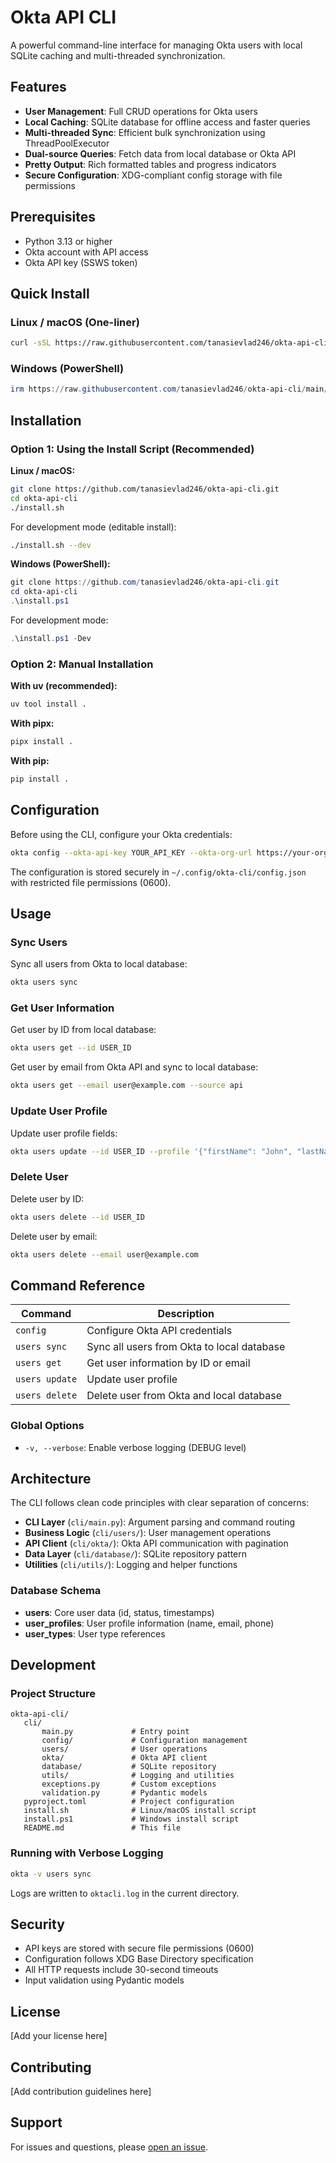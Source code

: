# Okta API CLI

A powerful command-line interface for managing Okta users with local SQLite caching and multi-threaded synchronization.

## Features

- **User Management**: Full CRUD operations for Okta users
- **Local Caching**: SQLite database for offline access and faster queries
- **Multi-threaded Sync**: Efficient bulk synchronization using ThreadPoolExecutor
- **Dual-source Queries**: Fetch data from local database or Okta API
- **Pretty Output**: Rich formatted tables and progress indicators
- **Secure Configuration**: XDG-compliant config storage with file permissions

## Prerequisites

- Python 3.13 or higher
- Okta account with API access
- Okta API key (SSWS token)

## Quick Install

### Linux / macOS (One-liner)

```bash
curl -sSL https://raw.githubusercontent.com/tanasievlad246/okta-api-cli/main/install.sh | bash
```

### Windows (PowerShell)

```powershell
irm https://raw.githubusercontent.com/tanasievlad246/okta-api-cli/main/install.ps1 | iex
```

## Installation

### Option 1: Using the Install Script (Recommended)

**Linux / macOS:**
```bash
git clone https://github.com/tanasievlad246/okta-api-cli.git
cd okta-api-cli
./install.sh
```

For development mode (editable install):
```bash
./install.sh --dev
```

**Windows (PowerShell):**
```powershell
git clone https://github.com/tanasievlad246/okta-api-cli.git
cd okta-api-cli
.\install.ps1
```

For development mode:
```powershell
.\install.ps1 -Dev
```

### Option 2: Manual Installation

**With uv (recommended):**
```bash
uv tool install .
```

**With pipx:**
```bash
pipx install .
```

**With pip:**
```bash
pip install .
```

## Configuration

Before using the CLI, configure your Okta credentials:

```bash
okta config --okta-api-key YOUR_API_KEY --okta-org-url https://your-org.okta.com
```

The configuration is stored securely in `~/.config/okta-cli/config.json` with restricted file permissions (0600).

## Usage

### Sync Users

Sync all users from Okta to local database:

```bash
okta users sync
```

### Get User Information

Get user by ID from local database:
```bash
okta users get --id USER_ID
```

Get user by email from Okta API and sync to local database:
```bash
okta users get --email user@example.com --source api
```

### Update User Profile

Update user profile fields:
```bash
okta users update --id USER_ID --profile '{"firstName": "John", "lastName": "Doe"}'
```

### Delete User

Delete user by ID:
```bash
okta users delete --id USER_ID
```

Delete user by email:
```bash
okta users delete --email user@example.com
```

## Command Reference

| Command | Description |
|---------|-------------|
| `config` | Configure Okta API credentials |
| `users sync` | Sync all users from Okta to local database |
| `users get` | Get user information by ID or email |
| `users update` | Update user profile |
| `users delete` | Delete user from Okta and local database |

### Global Options

- `-v, --verbose`: Enable verbose logging (DEBUG level)

## Architecture

The CLI follows clean code principles with clear separation of concerns:

- **CLI Layer** (`cli/main.py`): Argument parsing and command routing
- **Business Logic** (`cli/users/`): User management operations
- **API Client** (`cli/okta/`): Okta API communication with pagination
- **Data Layer** (`cli/database/`): SQLite repository pattern
- **Utilities** (`cli/utils/`): Logging and helper functions

### Database Schema

- **users**: Core user data (id, status, timestamps)
- **user_profiles**: User profile information (name, email, phone)
- **user_types**: User type references

## Development

### Project Structure

```
okta-api-cli/
   cli/
       main.py             # Entry point
       config/             # Configuration management
       users/              # User operations
       okta/               # Okta API client
       database/           # SQLite repository
       utils/              # Logging and utilities
       exceptions.py       # Custom exceptions
       validation.py       # Pydantic models
   pyproject.toml          # Project configuration
   install.sh              # Linux/macOS install script
   install.ps1             # Windows install script
   README.md               # This file
```

### Running with Verbose Logging

```bash
okta -v users sync
```

Logs are written to `oktacli.log` in the current directory.

## Security

- API keys are stored with secure file permissions (0600)
- Configuration follows XDG Base Directory specification
- All HTTP requests include 30-second timeouts
- Input validation using Pydantic models

## License

[Add your license here]

## Contributing

[Add contribution guidelines here]

## Support

For issues and questions, please [open an issue](https://github.com/tanasievlad246/okta-api-cli/issues).
